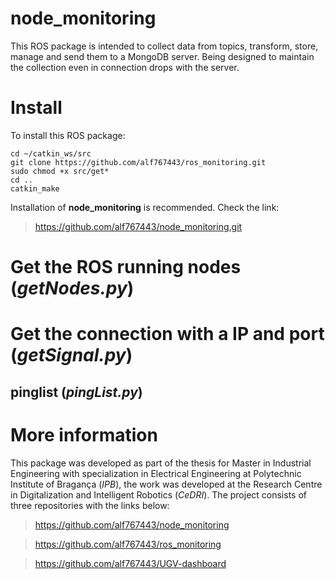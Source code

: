 # node_monitoring

This ROS package is intended to collect data from topics, transform, store, manage and send them to a MongoDB server. Being designed to maintain the collection even in connection drops with the server.



# Install

To install this ROS package:

	cd ~/catkin_ws/src
	git clone https://github.com/alf767443/ros_monitoring.git
	sudo chmod +x src/get*
	cd ..
	catkin_make

Installation of **node_monitoring** is recommended. Check the link:
>https://github.com/alf767443/node_monitoring.git


# Get the ROS running nodes (*getNodes.py*)

# Get the connection with a IP and port (*getSignal.py*)

## pinglist (*pingList.py*)

# More information

This package was developed as part of the thesis for Master in Industrial Engineering with specialization in Electrical Engineering at Polytechnic Institute of Bragança (_IPB_), the work was developed at the Research Centre in Digitalization and Intelligent Robotics (_CeDRI_).
The project consists of three repositories with the links below:
	
>https://github.com/alf767443/node_monitoring

>https://github.com/alf767443/ros_monitoring

>https://github.com/alf767443/UGV-dashboard
